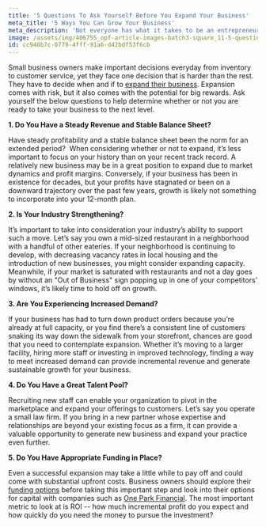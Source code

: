 ```yaml
---
title: '5 Questions To Ask Yourself Before You Expand Your Business'
meta_title: '5 Ways You Can Grow Your Business'
meta_description: 'Not everyone has what it takes to be an entrepreneur. It’s a bold, scary, risk-filled choice. Yet, as you already know, the rewards are far greater than anything you’ll ever have working for someone else.'
image: /assets/img/406755_opf-article-images-batch3-square_11-5-questions-to-ask-yourself-before-you-expand-your-business.png
id: cc940b7c-0779-4fff-91a6-d42bdf53f6cb
---
```

Small business owners make important decisions everyday from inventory to customer service, yet they face one decision that is harder than the rest. They have to decide when and if to [expand their business](https://www.oneparkfinancial.com/blog/grow-no-grow-three-factors-entrepreneurs-consider). Expansion comes with risk, but it also comes with the potential for big rewards. Ask yourself the below questions to help determine whether or not you are ready to take your business to the next level.

<strong>1. Do You Have a Steady Revenue and Stable Balance Sheet?</strong>

Have steady profitability and a stable balance sheet been the norm for an extended period?  When considering whether or not to expand, it’s less important to focus on your history than on your recent track record. A relatively new business may be in a great position to expand due to market dynamics and profit margins. Conversely, if your business has been in existence for decades, but your profits have stagnated or been on a downward trajectory over the past few years, growth is likely not something to incorporate into your 12-month plan.

<strong>2. Is Your Industry Strengthening?</strong>

It’s important to take into consideration your industry’s ability to support such a move. Let’s say you own a mid-sized restaurant in a neighborhood with a handful of other eateries. If your neighborhood is continuing to develop, with decreasing vacancy rates in local housing and the introduction of new businesses, you might consider expanding capacity. Meanwhile, if your market is saturated with restaurants and not a day goes by without an "Out of Business" sign popping up in one of your competitors’ windows, it’s likely time to hold off on growth.

<strong>3. Are You Experiencing Increased Demand?</strong>

If your business has had to turn down product orders because you’re already at full capacity, or you find there’s a consistent line of customers snaking its way down the sidewalk from your storefront, chances are good that you need to contemplate expansion. Whether it’s moving to a larger facility, hiring more staff or investing in improved technology, finding a way to meet increased demand can provide incremental revenue and generate sustainable growth for your business.

<strong>4. Do You Have a Great Talent Pool?</strong>

Recruiting new staff can enable your organization to pivot in the marketplace and expand your offerings to customers. Let’s say you operate a small law firm. If you bring in a new partner whose expertise and relationships are beyond your existing focus as a firm, it can provide a valuable opportunity to generate new business and expand your practice even further.

<strong>5. Do You Have Appropriate Funding in Place?</strong>

Even a successful expansion may take a little while to pay off and could come with substantial upfront costs. Business owners should explore their [funding options](https://www.oneparkfinancial.com/pre-qualification) before taking this important step and look into their options for capital with companies such as [One Park Financial](https://www.oneparkfinancial.com/how-it-works). The most important metric to look at is ROI -- how much incremental profit do you expect and how quickly do you need the money to pursue the investment?